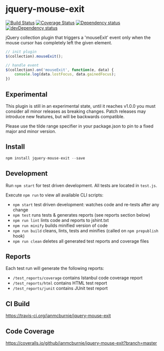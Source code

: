 # jquery-mouse-exit

<p>
    <a href="https://travis-ci.org/ianmcburnie/jquery-mouse-exit"><img src="https://api.travis-ci.org/ianmcburnie/jquery-mouse-exit.svg?branch=master" alt="Build Status" /></a>
    <a href='https://coveralls.io/github/ianmcburnie/jquery-mouse-exit?branch=master'><img src='https://coveralls.io/repos/ianmcburnie/jquery-mouse-exit/badge.svg?branch=master&service=github' alt='Coverage Status' /></a>
    <a href="https://david-dm.org/ianmcburnie/jquery-mouse-exit"><img src="https://david-dm.org/ianmcburnie/jquery-mouse-exit.svg" alt="Dependency status" /></a>
    <a href="https://david-dm.org/ianmcburnie/jquery-mouse-exit#info=devDependencies"><img src="https://david-dm.org/ianmcburnie/jquery-mouse-exit/dev-status.svg" alt="devDependency status" /></a>
</p>

jQuery collection plugin that triggers a 'mouseExit' event only when the mouse
cursor has completely left the given element.

```js
// init plugin
$(collection).mouseExit();

// handle event
$(collection).on('mouseExit', function(e, data) {
    console.log(data.lostFocus, data.gainedFocus);
})
```

## Experimental

This plugin is still in an experimental state, until it reaches v1.0.0 you must consider all minor releases as breaking changes. Patch releases may introduce new features, but will be backwards compatible.

Please use the tilde range specifier in your package.json to pin to a fixed major and minor version.

## Install

```js
npm install jquery-mouse-exit --save
```

## Development

Run `npm start` for test driven development. All tests are located in `test.js`.

Execute `npm run` to view all available CLI scripts:

* `npm start` test driven development: watches code and re-tests after any change
* `npm test` runs tests & generates reports (see reports section below)
* `npm run lint` lints code and reports to jshint.txt
* `npm run minify` builds minified version of code
* `npm run build` cleans, lints, tests and minifies (called on `npm prepublish` hook)
* `npm run clean` deletes all generated test reports and coverage files

## Reports

Each test run will generate the following reports:

* `/test_reports/coverage` contains Istanbul code coverage report
* `/test_reports/html` contains HTML test report
* `/test_reports/junit` contains JUnit test report

## CI Build

https://travis-ci.org/ianmcburnie/jquery-mouse-exit

## Code Coverage

https://coveralls.io/github/ianmcburnie/jquery-mouse-exit?branch=master
